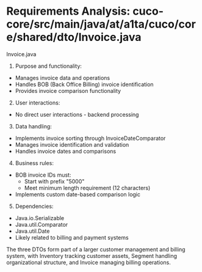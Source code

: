 # Requirements Analysis: cuco-core/src/main/java/at/a1ta/cuco/core/shared/dto/Invoice.java

Invoice.java

1. Purpose and functionality:
- Manages invoice data and operations
- Handles BOB (Back Office Billing) invoice identification
- Provides invoice comparison functionality

2. User interactions:
- No direct user interactions - backend processing

3. Data handling:
- Implements invoice sorting through InvoiceDateComparator
- Manages invoice identification and validation
- Handles invoice dates and comparisons

4. Business rules:
- BOB invoice IDs must:
  - Start with prefix "5000"
  - Meet minimum length requirement (12 characters)
- Implements custom date-based comparison logic

5. Dependencies:
- Java.io.Serializable
- Java.util.Comparator
- Java.util.Date
- Likely related to billing and payment systems

The three DTOs form part of a larger customer management and billing system, with Inventory tracking customer assets, Segment handling organizational structure, and Invoice managing billing operations.
